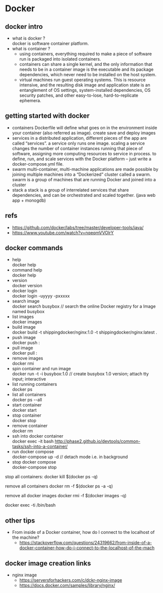 # Docker

## docker intro
- what is docker ?  
  docker is software container platform.
- what is container ?  
  - using containers, everything required to make a piece of software run is packaged into isolated containers.
  - containers can share a single kernel, and the only information that needs to be in a container image is the executable and its package dependencies, which never need to be installed on the host system.
  - virtual machines run guest operating systems. This is resource intensive, and the resulting disk image and application state is an entanglement of OS settings, system-installed dependencies, OS security patches, and other easy-to-lose, hard-to-replicate ephemera.

## getting started with docker
- containers
    Dockerfile will define what goes on in the environment inside your container (also referred as image).
    create save and deploy images
- services
    in a distributed application, different pieces of the app are called “services”.
    a service only runs one image.
    scaling a service changes the number of container instances running that piece of software, assigning more computing resources to service in process.
    to define, run, and scale services with the Docker platform – just write a docker-compose.yml file.
- swarm
    multi-container, multi-machine applications are made possible by joining multiple machines into a “Dockerized” cluster called a swarm.
    swarm is a group of machines that are running Docker and joined into a cluster
- stack
    a stack is a group of interrelated services that share dependencies, and can be orchestrated and scaled together. (java web app + monogdb)

## refs
  + https://github.com/docker/labs/tree/master/developer-tools/java/
  + https://www.youtube.com/watch?v=nqeqmVVOlrY


## docker commands
  + help  
    docker help
  + command help  
    docker <command> help
  + version  
    docker version
  + docker login  
    docker login -uyyyy -pxxxxx
  + search image  
    docker search busybox  // search the online Docker registry for a Image named busybox
  + list images  
    docker images
  + build image  
    docker build -t shippingdocker/nginx:1.0 -t shippingdocker/nginx:latest .
  + push image  
    docker push <image>:<tag>
  + pull image  
    docker pull <image>:<tag>
  + remove images  
    docker rmi <image id>
  + spin container and run image  
    docker run -t -i busybox:1.0  // create busybox 1.0 version; attach tty input; interactive
  + list running containers  
    docker ps
  + list all containers  
    docker ps --all
  + start container  
    docker start <container-id>
  + stop container  
    docker stop <container id>
  + remove container  
    docker rm <container id>
  + ssh into docker container  
    docker exec -it <hash> bash
    http://phase2.github.io/devtools/common-tasks/ssh-into-a-container/
  + run docker compose  
    docker-compose up -d       // detach mode i.e. in background
  + stop docker compose  
    docker-compose stop

stop all containers:
docker kill $(docker ps -q)

remove all containers
docker rm -f $(docker ps -a -q)

remove all docker images
docker rmi -f $(docker images -q)

docker exec -ti <container-name-or-id> /bin/bash

## other tips
  + From inside of a Docker container, how do I connect to the localhost of the machine?
    - https://stackoverflow.com/questions/24319662/from-inside-of-a-docker-container-how-do-i-connect-to-the-localhost-of-the-mach

## docker image creation links
  + nginx image
    - https://serversforhackers.com/c/dckr-nginx-image
    - https://docs.docker.com/samples/library/nginx/